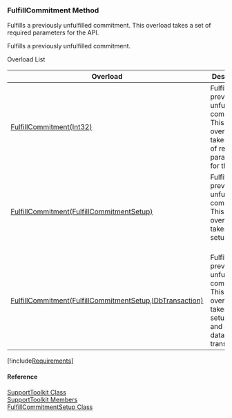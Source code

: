 ﻿### FulfillCommitment Method

Fulfills a previously unfulfilled commitment. This overload takes a set of required parameters for the API.

Fulfills a previously unfulfilled commitment.

Overload List

| Overload | Description |
| --- | --- |
| [FulfillCommitment(Int32)](FChoice.Toolkits.Clarify~FChoice.Toolkits.Clarify.Support.SupportToolkit~FulfillCommitment(Int32).md) | Fulfills a previously unfulfilled commitment. This overload takes a set of required parameters for the API.   |
| [FulfillCommitment(FulfillCommitmentSetup)](FChoice.Toolkits.Clarify~FChoice.Toolkits.Clarify.Support.SupportToolkit~FulfillCommitment(FulfillCommitmentSetup).md) | Fulfills a previously unfulfilled commitment. This overload takes a setup object.   |
| [FulfillCommitment(FulfillCommitmentSetup,IDbTransaction)](FChoice.Toolkits.Clarify~FChoice.Toolkits.Clarify.Support.SupportToolkit~FulfillCommitment(FulfillCommitmentSetup,IDbTransaction).md) | Fulfills a previously unfulfilled commitment. This overload takes a setup object and a database transaction.   |

[!include[Requirements](../partials/requirements.md)]



#### Reference

[SupportToolkit Class](FChoice.Toolkits.Clarify~FChoice.Toolkits.Clarify.Support.SupportToolkit.md)  
[SupportToolkit Members](FChoice.Toolkits.Clarify~FChoice.Toolkits.Clarify.Support.SupportToolkit_members.md)  
[FulfillCommitmentSetup Class](FChoice.Toolkits.Clarify~FChoice.Toolkits.Clarify.Support.FulfillCommitmentSetup.md)